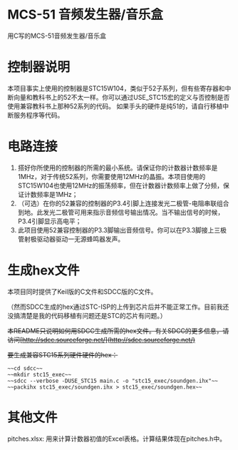 # MCS-51 音频发生器/音乐盒
用C写的MCS-51音频发生器/音乐盒

# 控制器说明
本项目事实上使用的控制器是STC15W104，类似于52子系列，但有些寄存器和中断向量和教科书上的52不太一样。你可以通过USE_STC15宏的定义与否控制是否使用兼容教科书上那种52系列的代码。
如果手头的硬件是纯51的，请自行移植中断服务程序等代码。

# 电路连接
1. 搭好你所使用的控制器的所需的最小系统。请保证你的计数器计数频率是1MHz，对于传统52系列，你需要使用12MHz的晶振。本项目使用的STC15W104也使用12MHz的振荡频率，但在计数器计数频率上做了分频，保证计数频率是1MHz；
2. （可选）在你的52兼容的控制器的P3.4引脚上连接发光二极管-电阻串联组合到地。此发光二极管可用来指示音频信号输出情况。当不输出信号的时候，P3.4引脚显示高电平；
3. 此项目使用52兼容控制器的P3.3脚输出音频信号。你可以在P3.3脚接上三极管射极驱动器驱动一无源蜂鸣器发声。

# 生成hex文件
本项目同时提供了Keil版的C文件和SDCC版的C文件。 

（然而SDCC生成的hex通过STC-ISP的上传到芯片后并不能正常工作。目前我还没搞清楚是我的代码移植有问题还是STC的芯片有问题。）

~~本README只说明如何用SDCC生成所需的hex文件。有关SDCC的更多信息，请访问[http://sdcc.sourceforge.net/](http://sdcc.sourceforge.net/)~~

~~要生成兼容STC15系列硬件硬件的hex：~~
```
~~cd sdcc~~
~~mkdir stc15_exec~~
~~sdcc --verbose -DUSE_STC15 main.c -o "stc15_exec/soundgen.ihx"~~
~~packihx stc15_exec/soundgen.ihx > stc15_exec/soundgen.hex~~
```

# 其他文件
pitches.xlsx: 用来计算计数器初值的Excel表格。计算结果体现在pitches.h中。

